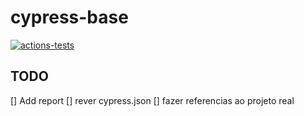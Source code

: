 # cypress-base

[![actions-tests](https://github.com/victorcampos-mbciet/cypress-base/actions/workflows/actions-tests.yml/badge.svg)](https://github.com/victorcampos-mbciet/cypress-base/actions/workflows/actions-tests.yml)
## TODO
[] Add report
[] rever cypress.json
[] fazer referencias ao projeto real